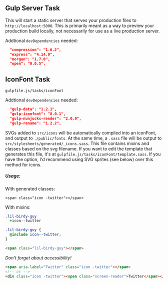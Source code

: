 ## Gulp Server Task
This will start a static server that serves your production files to `http://localhost:5000`. This is primarily meant as a way to preview your production build locally, not necessarily for use as a live production server.

Addtional `devDependencies` needed:

```json
  "compression": "1.6.2",
  "express": "4.14.0",
  "morgan": "1.7.0",
  "open": "0.0.5",
```

## IconFont Task
```
gulpfile.js/tasks/iconFont
```

Addtional `devDependencies` needed:

```json
  "gulp-data": "1.2.1",
  "gulp-iconfont": "8.0.1",
  "gulp-nunjucks-render": "2.0.0",
  "gulp-rename": "1.2.2",
```

SVGs added to `src/icons` will be automatically compiled into an iconFont, and output to `./public/fonts`. At the same time, a `.sass` file will be output to `src/stylesheets/generated/_icons.sass`. This file contains mixins and classes based on the svg filename. If you want to edit the template that generates this file, it's at `gulpfile.js/tasks/iconFont/template.sass`. If you have the option, I'd recommend using SVG sprites (see below) over this method for icons.

##### Usage:
With generated classes:
```
<span class="icon -twitter"></span>
```

With mixins:
```sass
.lil-birdy-guy
  +icon--twitter
```

```scss
.lil-birdy-guy {
  @include icon--twitter;
}
```

```html
<span class="lil-birdy-guy"></span>
```

*Don't forget about accessibility!*

```html
<span aria-label="Twitter" class="icon -twitter"></span>
<!-- or -->
<div class="icon -twitter"><span class="screen-reader">Twitter</span></div>
```
